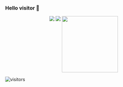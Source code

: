 ### Hello visitor 👋



<div align="center">
  <img align="top" src="https://github-readme-stats.vercel.app/api/wakatime?username=MariuszUrban" />  
  <img align="top" src="https://github-readme-stats.vercel.app/api/top-langs/?username=MariuszUrban&layout=compact)](https://github.com/MariuszUrban/github-readme-stats" />  
  <img align="top" height="180em" src="https://github-readme-stats.vercel.app/api?username=MariuszUrban&show_icons=true&hide_border=true&&count_private=true&include_all_commits=true" />
</div>





![visitors](https://visitor-badge.glitch.me/badge?page_id=page.id)

